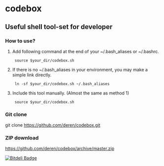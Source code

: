 codebox
======

## Useful shell tool-set for developer

### How to use?

1. Add following command at the end of your ~/.bash_aliases or ~/.bashrc.

		source $your_dir/codebox.sh
2. If there is no ~/.bash_aliases in your environment, you may make a simple link directly.

		ln -sf $your_dir/codebox.sh ~/.bash_aliases
3. Include this tool manually. (Almost the same as method 1)

		source $your_dir/codebox.sh

### Git clone
git clone https://github.com/deren/codebox.git

### ZIP download
<https://github.com/deren/codebox/archive/master.zip>


[![Bitdeli Badge](https://d2weczhvl823v0.cloudfront.net/deren/codebox/trend.png)](https://bitdeli.com/free "Bitdeli Badge")

